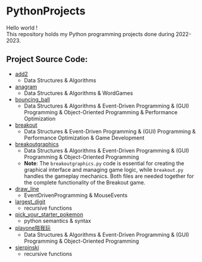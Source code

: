 # PythonProjects
Hello world !\
This repository holds my Python programming projects done during 2022-2023.

## Project Source Code:
* [add2](https://github.com/AnnbyLuO-O/Python_exercises_advence/blob/main/python_exercises_advence/add2.py)
  * Data Structures & Algorithms
* [anagram](https://github.com/AnnbyLuO-O/Python_exercises_advence/edit/main/python_exercises_advence/anagram.py)
  * Data Structures & Algorithms & WordGames
* [bouncing_ball](https://github.com/AnnbyLuO-O/Python_exercises_advence/blob/main/python_exercises_advence/bouncing_ball.py)
  * Data Structures & Algorithms & Event-Driven Programming & (GUI) Programming & Object-Oriented Programming & Performance Optimization
* [breakout](https://github.com/AnnbyLuO-O/Python_exercises_advence/blob/main/python_exercises_advence/breakout.py)
  * Data Structures & Event-Driven Programming & (GUI) Programming & Performance Optimization & Game Development
* [breakoutgraphics](https://github.com/AnnbyLuO-O/Python_exercises_advence/blob/main/python_exercises_advence/breakoutgraphics.py)
  * Data Structures & Algorithms & Event-Driven Programming & (GUI) Programming & Object-Oriented Programming
  * **Note**: The `breakoutgraphics.py` code is essential for creating the graphical interface and managing game logic, while `breakout.py` handles the gameplay mechanics. Both files are needed together for the complete functionality of the Breakout game.
* [draw_line](https://github.com/AnnbyLuO-O/Python_exercises_advence/blob/main/python_exercises_advence/draw_line.py)
  * EventDrivenProgramming & MouseEvents
* [largest_digit](https://github.com/AnnbyLuO-O/Python_exercises_advence/blob/main/python_exercises_advence/largest_digit.py)
  * recursive functions
* [pick_your_starter_pokemon](https://github.com/AnnbyLuO-O/Python_exercises_advence/blob/main/python_exercises_advence/pick_your_starter_pokemon.py)
  * python semantics & syntax
* [playone陪我玩](https://github.com/AnnbyLuO-O/Python_exercises_advence/blob/main/python_exercises_advence/playone%E9%99%AA%E6%88%91%E7%8E%A9.py)
  * Data Structures & Algorithms & Event-Driven Programming & (GUI) Programming & Object-Oriented Programming
* [sierpinski](https://github.com/AnnbyLuO-O/Python_exercises_advence/blob/main/python_exercises_advence/sierpinski.py)
  * recursive functions
